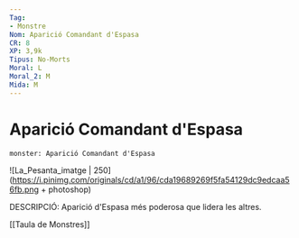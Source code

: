 ```yaml
---
Tag:
- Monstre
Nom: Aparició Comandant d'Espasa
CR: 8
XP: 3,9k
Tipus: No-Morts
Moral: L
Moral_2: M
Mida: M
---
```

# Aparició Comandant d'Espasa

```statblock
monster: Aparició Comandant d'Espasa
```

![La_Pesanta_imatge | 250](https://i.pinimg.com/originals/cd/a1/96/cda19689269f5fa54129dc9edcaa56fb.png  + photoshop)

DESCRIPCIÓ: 
Aparició d'Espasa més poderosa que lidera les altres.

[[Taula de Monstres]]
